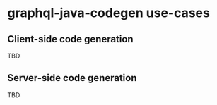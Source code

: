 # graphql-java-codegen use-cases

## Client-side code generation

TBD

## Server-side code generation

TBD
